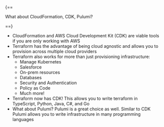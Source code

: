 {==

What about CloudFormation, CDK, Pulumi?

==}

- CloudFormation and AWS Cloud Development Kit (CDK) are viable tools if you are only working with AWS
- Terraform has the advantage of being cloud agnostic and allows you to provision across multiple cloud providers
- Terraform also works for more than just provisioning infrastructure:
    - Manage Kubernetes
    - Salesforce
    - On-prem resources
    - Databases
    - Security and Authentication
    - Policy as Code
    - Much more!
- Terraform now has CDK! This allows you to write terraform in TypeScript, Python, Java, C#, and Go
- What about Pulumi? Pulumi is a great choice as well. Similar to CDK Pulumi allows you to write infrastructure in many programming languages
